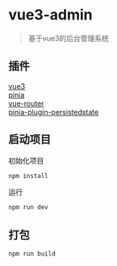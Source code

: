 # vue3-admin

> 基于vue3的后台管理系统

## 插件
[vue3](https://cn.vuejs.org/)  
[pinia](https://pinia.vuejs.org/zh/)  
[vue-router](https://router.vuejs.org/zh/)  
[pinia-plugin-persistedstate](pinia-plugin-persistedstate)  


## 启动项目

初始化项目
```sh
npm install
```

运行
```sh
npm run dev
```

## 打包

```sh
npm run build
```
